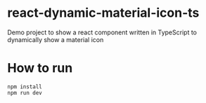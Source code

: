 # react-dynamic-material-icon-ts
Demo project to show a react component written in TypeScript to dynamically show a material icon

# How to run
```
npm install
npm run dev